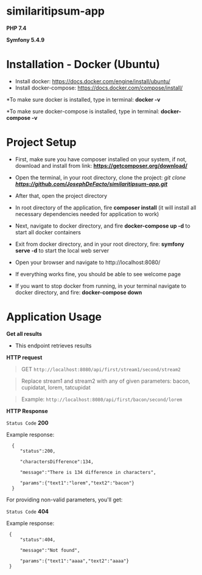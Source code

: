 # similaritipsum-app

**PHP 7.4**

**Symfony 5.4.9**

# Installation - Docker (Ubuntu)
- Install docker: https://docs.docker.com/engine/install/ubuntu/
- Install docker-compose: https://docs.docker.com/compose/install/

*To make sure docker is installed, type in terminal: **docker -v**

*To make sure docker-compose is installed, type in terminal: **docker-compose -v**
 
 # Project Setup
 - First, make sure you have composer installed on your system, if not, download and install from link: **https://getcomposer.org/download/**

 - Open the terminal, in your root directory, clone the project: *git clone **https://github.com/JosephDeFacto/similaritipsum-app.git***
 
 - After that, open the project directory
 
 - In root directory of the application, fire **composer install** (it will install all necessary dependencies needed for application to work)
 
 - Next, navigate to docker directory, and fire **docker-compose up -d** to start all docker containers
 
 - Exit from docker directory, and in your root directory, fire: **symfony serve -d** to start the local web server

 - Open your browser and navigate to http://localhost:8080/

 - If everything works fine, you should be able to see welcome page

 - If you want to stop docker from running, in your terminal navigate to docker directory, and fire: **docker-compose down**
 
 
  # Application Usage
  **Get all results**
  - This endpoint retrieves results
  
  **HTTP request**
  > GET `http://localhost:8080/api/first/stream1/second/stream2`

  > Replace stream1 and stream2 with any of given parameters: bacon, cupidatat, lorem, tatcupidat

  > Example: `http://localhost:8080/api/first/bacon/second/lorem`

  **HTTP Response**
  
  `Status Code`  **200** 
  
   Example response:
   
      {
         "status":200,

         "charactersDifference":134,

         "message":"There is 134 difference in characters",

         "params":{"text1":"lorem","text2":"bacon"}
      }
      
      
For providing non-valid parameters, you'll get:
  
  `Status Code`  **404**

Example response:

     {
         "status":404,
         
         "message":"Not found",
         
         "params":{"text1":"aaaa","text2":"aaaa"}
     }
     
      
      
